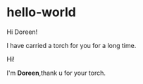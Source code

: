 # hello-world

Hi Doreen!

I have carried a torch for you for a long time.


Hi!

I'm **Doreen**,thank u for your torch.



